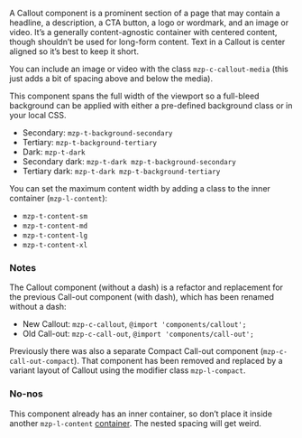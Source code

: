 A Callout component is a prominent section of a page that may contain a headline,
a description, a CTA button, a logo or wordmark, and an image or video. It’s a
generally content-agnostic container with centered content, though shouldn’t be
used for long-form content. Text in a Callout is center aligned so it’s best to
keep it short.

You can include an image or video with the class `mzp-c-callout-media` (this just
adds a bit of spacing above and below the media).

This component spans the full width of the viewport so a full-bleed background
can be applied with either a pre-defined background class or in your local CSS.
  - Secondary: `mzp-t-background-secondary`
  - Tertiary: `mzp-t-background-tertiary`
  - Dark: `mzp-t-dark`
  - Secondary dark: `mzp-t-dark mzp-t-background-secondary`
  - Tertiary dark: `mzp-t-dark mzp-t-background-tertiary`

You can set the maximum content width by adding a class to the inner container
(`mzp-l-content`):
  - `mzp-t-content-sm`
  - `mzp-t-content-md`
  - `mzp-t-content-lg`
  - `mzp-t-content-xl`

### Notes

The Callout component (without a dash) is a refactor and replacement for the
previous Call-out component (with dash), which has been renamed without a dash:

- New Callout: `mzp-c-callout`, `@import 'components/callout';`
- Old Call-out: `mzp-c-call-out`, `@import 'components/call-out';`

Previously there was also a separate Compact Call-out component (`mzp-c-call-out-compact`).
That component has been removed and replaced by a variant layout of Callout using
the modifier class `mzp-l-compact`.

### No-nos

This component already has an inner container, so don’t place it inside another
`mzp-l-content` [container](content-container). The nested spacing will get
weird.
